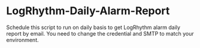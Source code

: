 # LogRhythm-Daily-Alarm-Report

Schedule this script to run on daily basis to get LogRhythm alarm daily report by email. You need to change the credential and SMTP to match your environment.
